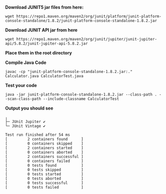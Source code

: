 **Download JUNIT5 jar files from here:**

    wget https://repo1.maven.org/maven2/org/junit/platform/junit-platform-console-standalone/1.8.2/junit-platform-console-standalone-1.8.2.jar


**Download JUNIT API jar from here**

    wget https://repo1.maven.org/maven2/org/junit/jupiter/junit-jupiter-api/5.8.2/junit-jupiter-api-5.8.2.jar

**Place them in the root directory**

**Compile Java Code**

```
javac -cp "junit-platform-console-standalone-1.8.2.jar:." Calculator.java CalculatorTest.java
```

**Test your code**

```
java -jar junit-platform-console-standalone-1.8.2.jar --class-path . --scan-class-path --include-classname CalculatorTest
```

**Output you should see**

```
╷
├─ JUnit Jupiter ✔
└─ JUnit Vintage ✔

Test run finished after 54 ms
[         2 containers found      ]
[         0 containers skipped    ]
[         2 containers started    ]
[         0 containers aborted    ]
[         2 containers successful ]
[         0 containers failed     ]
[         0 tests found           ]
[         0 tests skipped         ]
[         0 tests started         ]
[         0 tests aborted         ]
[         0 tests successful      ]
[         0 tests failed          ]

```
